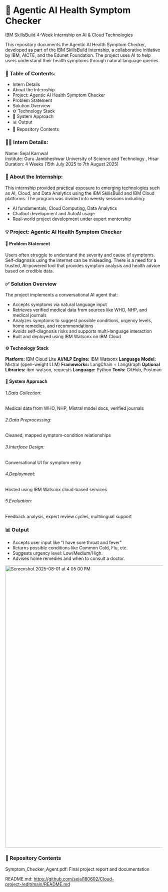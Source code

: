 <h1>🧠 Agentic AI Health Symptom Checker</h1>

IBM SkillsBuild 4-Week Internship on AI & Cloud Technologies

<p>This repository documents the Agentic AI Health Symptom Checker, developed as part of the IBM SkillsBuild Internship, a collaborative initiative by IBM, AICTE, and the Edunet Foundation. The project uses AI to help users understand their health symptoms through natural language queries.</p>


<h3>📝 Table of Contents:</h3>
<ul>
<li>Intern Details</li>
<li>About the Internship</li>
<li>Project: Agentic AI Health Symptom Checker</li>
<li>Problem Statement</li>
<li>Solution Overview</li>
<li>⚙️ Technology Stack</li>
<li>🚀 System Approach</li>
<li>📊 Output</li>
<li>📁 Repository Contents</li>
</ul>

<h3>👩‍💻 Intern Details:</h3>

Name: Sejal Karnwal
<br>
Institute: Guru Jambheshwar University of Science and Technology , Hisar
<br>
Duration: 4 Weeks (15th July 2025 to 7th August 2025)

<h3>📖 About the Internship:</h3>
<p></p>This internship provided practical exposure to emerging technologies such as AI, Cloud, and Data Analytics using the IBM SkillsBuild and IBM Cloud platforms. The program was divided into weekly sessions including:</p>
<ul>
<li>AI fundamentals, Cloud Computing, Data Analytics</li>
<li>Chatbot development and AutoAI usage</li>
<li>Real-world project development under expert mentorship</li>
</ul>

<h3>💡 Project: Agentic AI Health Symptom Checker</h3>
<h4>📌 Problem Statement</h4>
<p>Users often struggle to understand the severity and cause of symptoms. Self-diagnosis using the internet can be misleading. There is a need for a trusted, AI-powered tool that provides symptom analysis and health advice based on credible data.</p>


<h3>✅ Solution Overview</h3>

The project implements a conversational AI agent that:
<ul>
<li>Accepts symptoms via natural language input</li>
<li>Retrieves verified medical data from sources like WHO, NHP, and medical journals</li>
<li>Analyzes symptoms to suggest possible conditions, urgency levels, home remedies, and recommendations</li>
<li>Avoids self-diagnosis risks and supports multi-language interaction</li>
<li>Built and deployed using IBM Watsonx on IBM Cloud</li>
</ul>

<h4>⚙️ Technology Stack</h4>

<b>Platform:</b> IBM Cloud Lite
<b>AI/NLP Engine:</b> IBM Watsonx
<b>Language Model:</b> Mistral (open-weight LLM)
<b>Frameworks:</b> LangChain + LangGraph
<b>Optional Libraries:</b> ibm-watson, requests
<b>Language:</b> Python
<b>Tools:</b> GitHub, Postman


<h4>🚀 System Approach</h4>

<h6>1.Data Collection:</h6>
Medical data from WHO, NHP, Mistral model docs, verified journals

<h6>2.Data Preprocessing:</h6>
Cleaned, mapped symptom-condition relationships

<h6>3.Interface Design:</h6>
Conversational UI for symptom entry

<h6>4.Deployment:</h6>
Hosted using IBM Watsonx cloud-based services

<h6>5.Evaluation:</h6>
Feedback analysis, expert review cycles, multilingual support

<h3>📊 Output</h3>
<ul>
<li>Accepts user input like "I have sore throat and fever"</li>
<li>Returns possible conditions like Common Cold, Flu, etc.</li>
<li>Suggests urgency level: Low/Medium/High.</li>
<li>Advises home remedies and when to consult a doctor.</li>
</ul>
<img width="1440" height="900" alt="Screenshot 2025-08-01 at 4 05 00 PM" src="https://github.com/user-attachments/assets/56578401-afd1-4f02-bab0-78c4527b6215" />

<h3>📁 Repository Contents</h3>

Symptom_Checker_Agent.pdf: Final project report and documentation

README.md: https://github.com/sejal180602/Cloud-project-/edit/main/README.md


